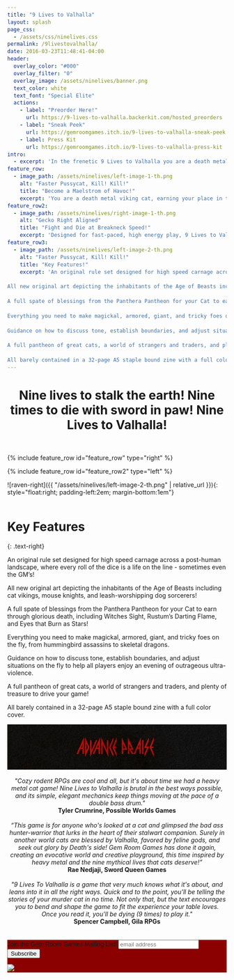 ```yaml
---
title: "9 Lives to Valhalla"
layout: splash
page_css:
  - /assets/css/ninelives.css
permalink: /9livestovalhalla/
date: 2016-03-23T11:48:41-04:00
header:
  overlay_color: "#000"
  overlay_filter: "0"
  overlay_image: /assets/ninelives/banner.png
  text_color: white
  text_font: "Special Elite"
  actions:
    - label: "Preorder Here!"
      url: https://9-lives-to-valhalla.backerkit.com/hosted_preorders
    - label: "Sneak Peek"
      url: https://gemroomgames.itch.io/9-lives-to-valhalla-sneak-peek
    - label: Press Kit
      url: https://gemroomgames.itch.io/9-lives-to-valhalla-press-kit
intro:
  - excerpt: 'In the frenetic 9 Lives to Valhalla you are a death metal viking cat earning your place in the drinking halls of Valhalla by casting a wake of blood and carnage upon the blighted earth. Guided personally by DEATH, your merry band will leave a wake of ruin ending only at the hands of a truly worthy foe. Nine lives to stalk the earth! Nine times to die with sword in paw! Nine Lives to Valhalla!'
feature_row:
  - image_path: /assets/ninelives/left-image-1-th.png
    alt: "Faster Pussycat, Kill! Kill!"
    title: "Become a Maelstrom of Havoc!"
    excerpt: 'You are a death metal viking cat, earning your place in the drinking halls of Valhalla by casting a wake of blood and carnage upon the blighted earth in each of your 9 lives. Guided personally by DEATH, your merry band will leave a wake of ruin ending only at the hands of a truly worthy foe. Find treasures, trade with merchants, mercenaries, or ghosts, and follow DEATH to seek worthy foes, fiendish traps, and ensure your place among the greatest warriors of catkind!'
feature_row2:
  - image_path: /assets/ninelives/right-image-1-th.png
    alt: "Gecko Right Aligned"
    title: "Fight and Die at Breakneck Speed!"
    excerpt: 'Designed for fast-paced, high energy play, 9 Lives to Valhalla is a standalone, rules-light tabletop rpg for 2-6 players in the classic tradition of animal adventurers in a surprisingly dark fantasy world. It’s perfect for over-the-top livestreams, single-session games at your kitchen table, and joining your friends on a journey of brutal ferocity as you rampage through a cursed landscape against anyone who would resurrect ancient tyrannies.'
feature_row3:
  - image_path: /assets/ninelives/left-image-2-th.png
    alt: "Faster Pussycat, Kill! Kill!"
    title: "Key Features!"
    excerpt: 'An original rule set designed for high speed carnage across a post-human landscape, where every roll of the dice is a life on the line - sometimes even the GM’s!<br><br>

All new original art depicting the inhabitants of the Age of Beasts including cat vikings, mouse knights, and leash-worshipping dog sorcerers!<br><br>

A full spate of blessings from the Panthera Pantheon for your Cat to earn through glorious death, including Witches Sight, Rustum’s Darting Flame, and Eyes that Burn as Stars!<br><br>

Everything you need to make magickal, armored, giant, and tricky foes on the fly, from hummingbird assassins to skeletal dragons.<br><br>

Guidance on how to discuss tone, establish boundaries, and adjust situations on the fly to help all players enjoy an evening of outrageous ultra-violence.<br><br>

A full pantheon of great cats, a world of strangers and traders, and plenty of treasure to drive your game!<br><br>

All barely contained in a 32-page A5 staple bound zine with a full color cover.'
---
```


<center><h1>Nine lives to stalk the earth! Nine times to die with sword in paw! Nine Lives to Valhalla!</h1></center><br>

{% include feature_row id="feature_row" type="right" %}

{% include feature_row id="feature_row2" type="left" %}

![raven-right]({{ "/assets/ninelives/left-image-2-th.png" | relative_url }}){: style="float:right; padding-left:2em; margin-bottom:1em"}
<div style="height: 1px; display: block;"></div>
<h1>Key Features</h1>
{: .text-right}
  <p class="features">An original rule set designed for high speed carnage across a post-human landscape, where every roll of the dice is a life on the line - sometimes even the GM’s!</p>
  <p class="features">All new original art depicting the inhabitants of the Age of Beasts including cat vikings, mouse knights, and leash-worshipping dog sorcerers!</p>
  <p class="features">A full spate of blessings from the Panthera Pantheon for your Cat to earn through glorious death, including Witches Sight, Rustum’s Darting Flame, and Eyes that Burn as Stars!</p>
  <p class="features">Everything you need to make magickal, armored, giant, and tricky foes on the fly, from hummingbird assassins to skeletal dragons.</p>
  <p class="features">Guidance on how to discuss tone, establish boundaries, and adjust situations on the fly to help all players enjoy an evening of outrageous ultra-violence.</p>
  <p class="features">A full pantheon of great cats, a world of strangers and traders, and plenty of treasure to drive your game!</p>
  <p class="features">All barely contained in a 32-page A5 staple bound zine with a full color cover.</p>


<p align="middle">
  <img src="/assets/ninelives/advance_praise_header_trimmed.png" alt="Advance Praise for 9 Lives to Valhalla" style="margin: 0px 0px 0px 0px;"/>
</p>
<center><i> "Cozy rodent RPGs are cool and all, but it's about time we had a heavy metal cat game! Nine Lives to Valhalla is brutal in the best ways possible, and its simple, elegant mechanics keep things moving at the pace of a double bass drum."</i><br>
<b>Tyler Crumrine, Possible Worlds Games</b><br>
<br>
<i>“This game is for anyone who's looked at a cat and glimpsed the bad ass hunter-warrior that lurks in the heart of their stalwart companion. Surely in another world cats are blessed by Valhalla, favored by feline gods, and seek out glory by Death's side! Gem Room Games has done it again, creating an evocative world and creative playground, this time inspired by heavy metal and the nine mythical lives that cats deserve!”</i><br>
<b>Rae Nedjaji, Sword Queen Games</b><br>
<br>
<i> "9 Lives To Valhalla is a game that very much knows what it's about, and leans into it in all the right ways. Quick and to the point, you'll be telling the stories of your murder cat in no time. Not only that, but the text encourages you to bend and shape the game to fit the experience your table loves. Once you read it, you'll be dying (9 times) to play it."</i><br>
<b>Spencer Campbell, Gila RPGs</b>
</center>
<br><br>
<!-- Begin Mailchimp Signup Form -->
<link href="//cdn-images.mailchimp.com/embedcode/horizontal-slim-10_7_dtp.css" rel="stylesheet" type="text/css">
<style type="text/css">
	#mc_embed_signup{background:#8B0000; clear:left; font:14px Helvetica,Arial,sans-serif; width:100%;}
	/* Add your own Mailchimp form style overrides in your site stylesheet or in this style block.
	   We recommend moving this block and the preceding CSS link to the HEAD of your HTML file. */
</style>
<div id="mc_embed_signup">
<form action="https://gemroomgames.us3.list-manage.com/subscribe/post?u=37261691aba985b7cdeaf9d8b&amp;id=9059331c9e" method="post" id="mc-embedded-subscribe-form" name="mc-embedded-subscribe-form" class="validate" target="_blank" novalidate>
    <div id="mc_embed_signup_scroll">
	<label for="mce-EMAIL">Join the Gem Room Games Mailing List!</label>
	<input type="email" value="" name="EMAIL" class="email" id="mce-EMAIL" placeholder="email address" required>
    <!-- real people should not fill this in and expect good things - do not remove this or risk form bot signups-->
    <div style="position: absolute; left: -5000px;" aria-hidden="true"><input type="text" name="b_37261691aba985b7cdeaf9d8b_9059331c9e" tabindex="-1" value=""></div>
        <div class="clear foot">
           <input type="submit" value="Subscribe" name="subscribe" id="mc-embedded-subscribe" class="button">
        </div>
	<p><a href="http://eepurl.com/hRqINX" title="Mailchimp - email marketing made easy and fun"><img class="referralBadge" src="https://eep.io/mc-cdn-images/template_images/branding_logo_text_dark_dtp.svg"></a></p>
    </div>
</form>
</div>

<!--End mc_embed_signup-->
<script src='https://storage.ko-fi.com/cdn/scripts/overlay-widget.js'></script>
<script>
  kofiWidgetOverlay.draw('gemroomgames', {
    'type': 'floating-chat',
    'floating-chat.donateButton.text': 'Support Us',
    'floating-chat.donateButton.background-color': '#794bc4',
    'floating-chat.donateButton.text-color': '#fff'
  });
</script>
